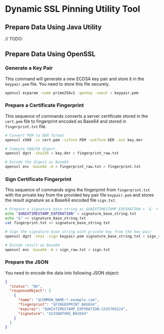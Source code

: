 # Dynamic SSL Pinning Utility Tool

## Prepare Data Using Java Utility

// TODO:

## Prepare Data Using OpenSSL

### Generate a Key Pair

This command will generate a new ECDSA key pair and store it in the `keypair.pem` file. You need to store this file securely.

```sh
openssl ecparam -name prime256v1 -genkey -noout > keypair.pem
```

### Prepare a Certificate Fingerprint

This sequence of commands converts a server certificate stored in the `cert.pem` file to fingerprint encoded as Base64 and stored in `fingerprint.txt` file.

```sh
# Convert PEM to DER format
openssl x509 -in cert.pem -inform PEM -outform DER -out key.der

# Compute SHA256 digest
openssl dgst -sha256 < key.der > fingerprint_raw.txt

# Encode the digest as Base64
openssl enc -base64 -A < fingerprint_raw.txt > fingerprint.txt
```

### Sign Certificate Fingerprint

This sequence of commands signs the fingerprint from `fingerprint.txt` with the private key from the provided key pair file `keypair.pem` and stores the result signature as a Base64 encoded file `sign.txt`.

```sh
# Prepare a signature base string as $UNIXTIMESTAMP_EXPIRATION + '&' + $FINGERPRINT
echo "$UNIXTIMESTAMP_EXPIRATION" > signature_base_string.txt
echo "&" >> signature_base_string.txt
cat fingerprint.txt >> signature_base_string.txt

# Sign the signature base string with private key from the key pair
openssl dgst -sha1 -sign keypair.pem signature_base_string.txt > sign_raw.txt

# Encode result as Base64
openssl enc -base64 -A < sign_raw.txt > sign.txt
```

### Prepare the JSON

You need to encode the data into following JSON object:

```json
{
  "status": "OK",
  "responseObject": [
    {
      "name": "$COMMON_NAME:*.example.com",
      "fingerprint": "$FINGERPRINT_BASE64",
      "expires": "$UNIXTIMESTAMP_EXPIRATION:1535709224",
      "signature": "$SIGNATURE_BASE64"
    }
  ]
}
```
